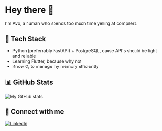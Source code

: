 # Hey there 👋  
I'm Avo, a human who spends too much time yelling at compilers.  

## 🚀 Tech Stack
- Python (preferrably FastAPI) + PostgreSQL, cause API's should be light and reliable
- Learning Flutter, because why not 
- Know C, to manage my memory efficiently

## 📊 GitHub Stats
![My GitHub stats](https://github-readme-stats.vercel.app/api?username=aaavvvooo&show_icons=true&theme=radical)  

## 🔗 Connect with me
[![LinkedIn](https://img.shields.io/badge/-LinkedIn-blue)](https://linkedin.com/in/avo-midoyan-5963)  
  

